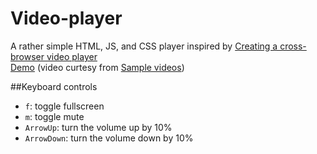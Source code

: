 # Video-player
A rather simple HTML, JS, and CSS player inspired by [Creating a cross-browser video player](https://developer.mozilla.org/en-US/docs/Web/Guide/Audio_and_video_delivery/cross_browser_video_player)   
[Demo](https://ft-video-player.netlify.com/) (video curtesy from [Sample videos](https://www.sample-videos.com/))


##Keyboard controls  


  * `f`: toggle fullscreen
  * `m`: toggle mute
  * `ArrowUp`: turn the volume up by 10% 
  * `ArrowDown`: turn the volume down by 10% 


